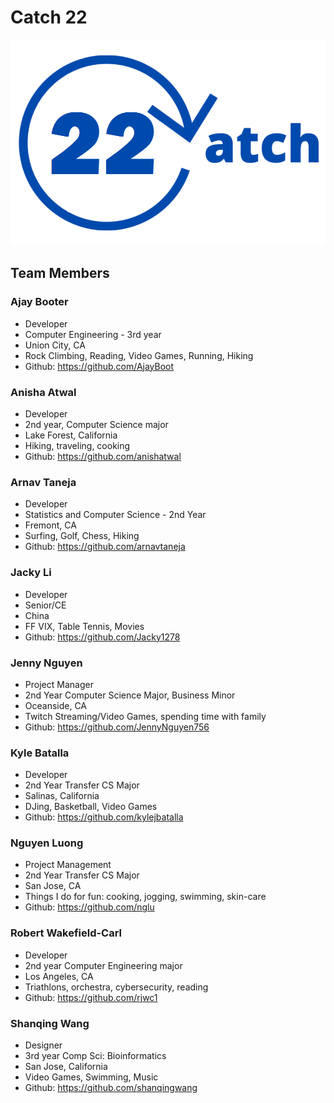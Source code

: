 # Catch 22

![](admin/../branding/logo_cropped.png)


## Team Members

### Ajay Booter
- Developer
- Computer Engineering - 3rd year
- Union City, CA
- Rock Climbing, Reading, Video Games, Running, Hiking
- Github: https://github.com/AjayBoot

### Anisha Atwal
- Developer
- 2nd year, Computer Science major
- Lake Forest, California
- Hiking, traveling, cooking
- Github: https://github.com/anishatwal

### Arnav Taneja
- Developer
- Statistics and Computer Science - 2nd Year
- Fremont, CA
- Surfing, Golf, Chess, Hiking
- Github: https://github.com/arnavtaneja

### Jacky Li
- Developer
- Senior/CE
- China
- FF VIX, Table Tennis, Movies
- Github: https://github.com/Jacky1278

### Jenny Nguyen
- Project Manager
- 2nd Year Computer Science Major, Business Minor
- Oceanside, CA
- Twitch Streaming/Video Games, spending time with family
- Github: https://github.com/JennyNguyen756

### Kyle Batalla
- Developer
- 2nd Year Transfer CS Major
- Salinas, California
- DJing, Basketball, Video Games
- Github: https://github.com/kylejbatalla

### Nguyen Luong
- Project Management
- 2nd Year Transfer CS Major
- San Jose, CA
- Things I do for fun: cooking, jogging, swimming, skin-care 
- Github: https://github.com/nglu

### Robert Wakefield-Carl
- Developer
- 2nd year Computer Engineering major
- Los Angeles, CA
- Triathlons, orchestra, cybersecurity, reading
- Github: https://github.com/rjwc1

### Shanqing Wang
- Designer
- 3rd year Comp Sci: Bioinformatics
- San Jose, California
- Video Games, Swimming, Music
- Github: https://github.com/shanqingwang


